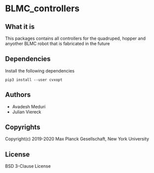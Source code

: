 # BLMC_controllers

## What it is

This packages contains all controllers for the quadruped, hopper and anyother BLMC robot that is fabricated in the future

## Dependencies

Install the following dependencies

```
pip3 install --user cvxopt
```


## Authors
- Avadesh Meduri 
- Julian Viereck

## Copyrights

Copyright(c) 2019-2020 Max Planck Gesellschaft, New York University

## License

BSD 3-Clause License


